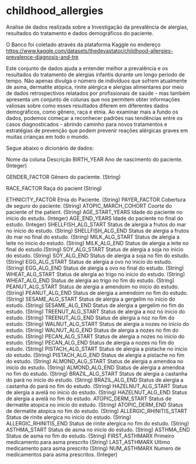 # childhood_allergies
Analise de dados realizada sobre a Investigação da prevalência de alergias, resultados do tratamento e dados demográficos do paciente.

O Banco foi coletado através da plataforma Kaggle no endereço https://www.kaggle.com/datasets/thedevastator/childhood-allergies-prevalence-diagnosis-and-tre

Este conjunto de dados ajuda a entender melhor a prevalência e os resultados do tratamento de alergias infantis durante um longo período de tempo. Não apenas divulga o número de indivíduos que sofrem atualmente de asma, dermatite atópica, rinite alérgica e alergias alimentares por meio de dados retrospectivos relatados por profissionais de saúde - mas também apresenta um conjunto de colunas que nos permitem obter informações valiosas sobre como esses resultados diferem em diferentes dados demográficos, como gênero, raça e etnia. Ao examinar mais a fundo os dados, podemos começar a reconhecer padrões nas tendências entre os casos diagnosticados - abrindo caminho para novos tratamentos e estratégias de prevenção que podem prevenir reações alérgicas graves em muitas crianças em todo o mundo.

Segue abaixo o dicionário de dados:

Nome da coluna  	  Descrição
BIRTH_YEAR	        Ano de nascimento do paciente. (Integer)

GENDER_FACTOR	      Gênero do paciemte. (String)

RACE_FACTOR	        Raça do pacient (String)

ETHNICITY_FACTOR	  Etnia do Paciente. (String)
PAYER_FACTOR	      Cobertura de seguro do paciente. (String)
ATOPIC_MARCH_COHORT	Coorte do paciente of the patient. (String)
AGE_START_YEARS	    Idade do paciente no inicio do estudo. (Integer)
AGE_END_YEARS	      Idade do paciente no final do estudo. (Integer)
SHELLFISH_ALG_START	Status de alergia a frutos do mar no inicio do estudo. (String)
SHELLFISH_ALG_END	  Status de alergia a frutos do mar no final do estudo. (String)
MILK_ALG_START	    Status de alergia a leite no inicio do estudo. (String)
MILK_ALG_END	      Status de alergia a leite no final do estudo.(String)
SOY_ALG_START	      Status de alergia a soja no inicio do estudo. (String)
SOY_ALG_END	        Status de alergia a soja no fim do estudo. (String)
EGG_ALG_START	      Status de alergia a ovo no inicio do estudo. (String)
EGG_ALG_END	        Status de alergia a ovo no final do estudo. (String)
WHEAT_ALG_START	    Status de alergia ao trigo no inicio do estudo. (String)
WHEAT_ALG_END	      Status de alergia ao trigo no fim do estudo. (String)
PEANUT_ALG_START	  Status de alergia a amendoim no inicio do estudo. (String)
PEANUT_ALG_END	    Status de alergia a amendoim no fim do estudo. (String)
SESAME_ALG_START	  Status de alergia a gergelim no inicio do estudo. (String)
SESAME_ALG_END	    Status de alergia a gergelim no fim do estudo. (String)
TREENUT_ALG_START	  Status de alergia a noz no inicio do estudo. (String)
TREENUT_ALG_END	    Status de alergia a noz no fim do estudo. (String)
WALNUT_ALG_START	  Status de alergia a nozes no inicio do estudo. (String)
WALNUT_ALG_END	    Status de alergia a nozes no fim do estudo. (String)
PECAN_ALG_START	    Status de alergia a nozes no inicio do estudo. (String)
PECAN_ALG_END	      Status de alergia a nozes no fim do estudo. (String)
PISTACH_ALG_START	  Status de alergia a pistache no inicio do estudo. (String)
PISTACH_ALG_END	    Status de alergia a pistache no fim do estudo. (String)
ALMOND_ALG_START	  Status de alergia a amendoa no inicio do estudo. (String)
ALMOND_ALG_END	    Status de alergia a amendoa no fim do estudo.  (String)
BRAZIL_ALG_START	  Status de alergia a castanha do pará no inicio do estudo. (String)
BRAZIL_ALG_END	    Status de alergia a castanha do pará no fim do estudo. (String)
HAZELNUT_ALG_START	Status de alergia a avelã no inicio do estudo. (String)
HAZELNUT_ALG_END	  Status de alergia a avelã no fim do estudo.
ATOPIC_DERM_START	  Status de dermatite atopica no inicio do estudo. (String)
ATOPIC_DERM_END	    Status de dermatite atopica no fim do estudo. (String)
ALLERGIC_RHINITIS_START	Status de rinite alergica no inicio do estudo. (String)
ALLERGIC_RHINITIS_END	Status de rinite alergica no fim do estudo. (String)
ASTHMA_START	      Status de asma no inicio do estudo. (String)
ASTHMA_END	        Status de asma no fim do estudo. (String)
FIRST_ASTHMARX	    Primeiro medicamento para asma prescrito (String)
LAST_ASTHMARX	      Ultimo medicamento para asma prescrito (String)
NUM_ASTHMARX	      Numero de medicamentos para asma prescritos. (Integer)

